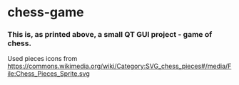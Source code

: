 # chess-game
### This is, as printed above, a small QT GUI project - game of chess. 
Used pieces icons from https://commons.wikimedia.org/wiki/Category:SVG_chess_pieces#/media/File:Chess_Pieces_Sprite.svg
